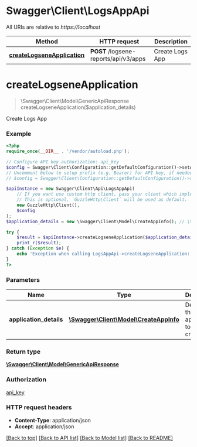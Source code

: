 # Swagger\Client\LogsAppApi

All URIs are relative to *https://localhost*

Method | HTTP request | Description
------------- | ------------- | -------------
[**createLogseneApplication**](LogsAppApi.md#createLogseneApplication) | **POST** /logsene-reports/api/v3/apps | Create Logs App


# **createLogseneApplication**
> \Swagger\Client\Model\GenericApiResponse createLogseneApplication($application_details)

Create Logs App

### Example
```php
<?php
require_once(__DIR__ . '/vendor/autoload.php');

// Configure API key authorization: api_key
$config = Swagger\Client\Configuration::getDefaultConfiguration()->setApiKey('Authorization', 'YOUR_API_KEY');
// Uncomment below to setup prefix (e.g. Bearer) for API key, if needed
// $config = Swagger\Client\Configuration::getDefaultConfiguration()->setApiKeyPrefix('Authorization', 'Bearer');

$apiInstance = new Swagger\Client\Api\LogsAppApi(
    // If you want use custom http client, pass your client which implements `GuzzleHttp\ClientInterface`.
    // This is optional, `GuzzleHttp\Client` will be used as default.
    new GuzzleHttp\Client(),
    $config
);
$application_details = new \Swagger\Client\Model\CreateAppInfo(); // \Swagger\Client\Model\CreateAppInfo | Details of the application to be created

try {
    $result = $apiInstance->createLogseneApplication($application_details);
    print_r($result);
} catch (Exception $e) {
    echo 'Exception when calling LogsAppApi->createLogseneApplication: ', $e->getMessage(), PHP_EOL;
}
?>
```

### Parameters

Name | Type | Description  | Notes
------------- | ------------- | ------------- | -------------
 **application_details** | [**\Swagger\Client\Model\CreateAppInfo**](../Model/CreateAppInfo.md)| Details of the application to be created |

### Return type

[**\Swagger\Client\Model\GenericApiResponse**](../Model/GenericApiResponse.md)

### Authorization

[api_key](../../README.md#api_key)

### HTTP request headers

 - **Content-Type**: application/json
 - **Accept**: application/json

[[Back to top]](#) [[Back to API list]](../../README.md#documentation-for-api-endpoints) [[Back to Model list]](../../README.md#documentation-for-models) [[Back to README]](../../README.md)

